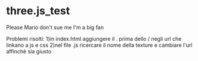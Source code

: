 # three.js_test
Please Mario don't sue me I'm a big fan

Problemi risolti:
1)in index.html aggiungere il . prima dello / negli url che linkano a js e css
2)nel file .js ricercare il nome della texture e cambiare l'url affinchè sia giusto 
